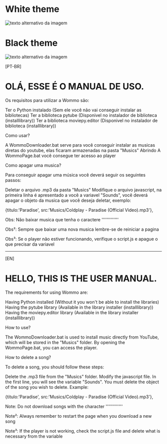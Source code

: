 # White theme
![texto alternativo da imagem](https://media.discordapp.net/attachments/1075565638938009653/1092278486053421167/Captura_de_tela_2023-04-02_-_23.44.08.png?width=900&height=500)

# Black theme
![texto alternativo da imagem](https://media.discordapp.net/attachments/1075565638938009653/1092278486347038770/Captura_de_tela_2023-04-02_-_23.44.04.png?width=900&height=500)

[PT-BR] 

# OLÁ, ESSE É O MANUAL DE USO.

Os requisitos para utilizar a Wommo são: 

Ter o Python instalado (Sem ele você não vai conseguir instalar as bibliotecas)
Ter a biblioteca pytube (Disponivel no instalador de biblioteca (installlibrary))
Ter a biblioteca moviepy.editor (Disponivel no instalador de biblioteca (installlibrary))

Como usar?

A WommoDownloader.bat serve para você conseguir instalar as musicas diretas do youtube, elas ficaram armazenadas na pasta "Musics"
Abrindo A WommoPage.bat você consegue ter acesso ao player

Como apagar uma musica? 

Para conseguir apagar uma música você deverá seguir os seguintes passos:

Deletar o arquivo .mp3 da pasta "Musics"
Modifique o arquivo javascript, na primeira linha é apresentado a você a variavel "Sounds", você deverá apagar o
objeto da musica que você deseja deletar, exemplo:

 {titulo:'Paradise', src:'Musics/Coldplay - Paradise (Official Video).mp3'},


Obs: Não baixar musica que tenha o caractere '''''''''''''

Obs²: Sempre que baixar uma nova musica lembre-se de reiniciar a pagina

Obs³: Se o player não estiver funcionando, verifique o script.js e apague o que precisar da variavel

-----------------------------------------------

[EN]

# HELLO, THIS IS THE USER MANUAL.

The requirements for using Wommo are:

Having Python installed (Without it you won't be able to install the libraries)
Having the pytube library (Available in the library installer (installlibrary))
Having the moviepy.editor library (Available in the library installer (installlibrary))

How to use?

The WommoDownloader.bat is used to install music directly from YouTube, which will be stored in the "Musics" folder.
By opening the WommoPage.bat, you can access the player.

How to delete a song?

To delete a song, you should follow these steps:

Delete the .mp3 file from the "Musics" folder.
Modify the javascript file. In the first line, you will see the variable "Sounds". You must delete the object of the song you wish to delete. Example:

{titulo:'Paradise', src:'Musics/Coldplay - Paradise (Official Video).mp3'},

Note: Do not download songs with the character '''''''''''''

Note²: Always remember to restart the page when you download a new song

Note³: If the player is not working, check the script.js file and delete what is necessary from the variable
